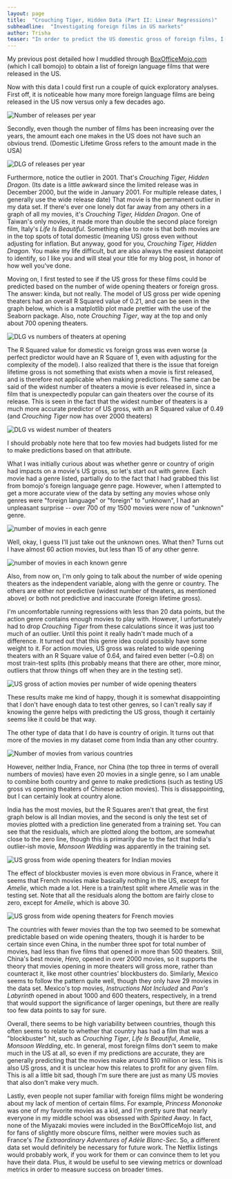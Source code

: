 ```yaml
---
layout: page
title:  "Crouching Tiger, Hidden Data (Part II: Linear Regressions)"
subheadline:  "Investigating foreign films in US markets"
author: Trisha
teaser: "In order to predict the US domestic gross of foreign films, I turned to linear regressions, and discovered that things don't always work out as planned."
---
```


My previous post detailed how I muddled through [BoxOfficeMojo.com](http://www.boxofficemojo.com/) (which I call bomojo) to obtain a list of foreign language films that were released in the US.  

Now with this data I could first run a couple of quick exploratory analyses. First off, it is noticeable how many more foreign language films are being released in the US now versus only a few decades ago.  

<img class="zoom-img" src="../images/bomojo/Num_Movies_Yr.png" alt="Number of releases per year">

Secondly, even though the number of films has been increasing over the years, the amount each one makes in the US does not have such an obvious trend. (Domestic Lifetime Gross refers to the amount made in the USA)  

<img class="zoom-img" src="../images/bomojo/domestic_wreldate.png" alt="DLG of releases per year">

Furthermore, notice the outlier in 2001. That's *Crouching Tiger, Hidden Dragon*. (Its date is a little awkward since the limited release was in December 2000, but the wide in January 2001. For multiple release dates, I generally use the wide release date) That movie is the permanent outlier in my data set. If there's ever one lonely dot far away from any others in a graph of all my movies, it's *Crouching Tiger, Hidden Dragon*. One of Taiwan's only movies, it made more than double the second place foreign film, Italy's *Life Is Beautiful*. Something else to note is that both movies are in the top spots of total domestic (meaning US) gross even without adjusting for inflation. But anyway, good for you, *Crouching Tiger, Hidden Dragon*. You make my life difficult, but are also always the easiest datapoint to identify, so I like you and will steal your title for my blog post, in honor of how well you've done.  

Moving on, I first tested to see if the US gross for these films could be predicted based on the number of wide opening theaters or foreign gross. The answer: kinda, but not really. The model of US gross per wide opening theaters had an overall R Squared value of 0.21, and can be seen in the graph below, which is a matplotlib plot made prettier with the use of the Seaborn package. Also, note *Crouching Tiger*, way at the top and only about 700 opening theaters.  

<img class="zoom-img" src="../images/bomojo/domestic_wopenth.png" alt="DLG vs numbers of theaters at opening">  

The R Squared value for domestic vs foreign gross was even worse (a perfect predictor would have an R Square of 1, even with adjusting for the complexity of the model). I also realized that there is the issue that foreign lifetime gross is not something that exists when a movie is first released, and is therefore not applicable when making predictions. The same can be said of the widest number of theaters a movie is ever released in, since a film that is unexpectedly popular can gain theaters over the course of its release. This is seen in the fact that the widest number of theaters is a much more accurate predictor of US gross, with an R Squared value of 0.49 (and *Crouching Tiger* now has over 2000 theaters)  

<img class="zoom-img" src="../images/bomojo/domestic_widest_all.png" alt="DLG vs widest number of theaters">  

I should probably note here that too few movies had budgets listed for me to make predictions based on that attribute.  

What I was initially curious about was whether genre or country of origin had impacts on a movie's US gross, so let's start out with genre. Each movie had a genre listed, partially do to the fact that I had grabbed this list from bomojo's foreign language genre page. However, when I attempted to get a more accurate view of the data by setting any movies whose only genres were "foreign language" or "foreign" to "unknown", I had an unpleasant surprise -- over 700 of my 1500 movies were now of "unknown" genre.  

<img class="zoom-img" src="../images/bomojo/num_movies_genre_all.png" alt="number of movies in each genre">  

Well, okay, I guess I'll just take out the unknown ones. What then? Turns out I have almost 60 action movies, but less than 15 of any other genre.

<img class="zoom-img" src="../images/bomojo/num_movies_genre_known.png" alt="number of movies in each known genre">  

Also, from now on, I'm only going to talk about the number of wide opening theaters as the independent variable, along with the genre or country. The others are either not predictive (widest number of theaters, as mentioned above) or both not predictive and inaccurate (foreign lifetime gross).  

I'm uncomfortable running regressions with less than 20 data points, but the action genre contains enough movies to play with. However, I unfortunately had to drop *Crouching Tiger* from these calculations since it was just too much of an outlier. Until this point it really hadn't made much of a difference. It turned out that this genre idea could possibly have some weight to it. For action movies, US gross was related to wide opening theaters with an R Square value of 0.64, and faired even better (~0.8) on most train-test splits (this probably means that there are other, more minor, outliers that throw things off when they are in the testing set).  

<img class="zoom-img" src="../images/bomojo/domestic_wopen_action_sad.png" alt="US gross of action movies per number of wide opening theaters">  

These results make me kind of happy, though it is somewhat disappointing that I don't have enough data to test other genres, so I can't really say if knowing the genre helps with predicting the US gross, though it certainly seems like it could be that way.  

The other type of data that I do have is country of origin. It turns out that more of the movies in my dataset come from India than any other country.  

<img class="zoom-img" src="../images/bomojo/num_movies_country.png" alt="Number of movies from various countries">

However, neither India, France, nor China (the top three in terms of overall numbers of movies) have even 20 movies in a single genre, so I am unable to combine both country and genre to make predictions (such as testing US gross vs opening theaters of Chinese action movies). This is dissappointing, but I can certainly look at country alone.  

India has the most movies, but the R Squares aren't that great, the first graph below is all Indian movies, and the second is only the test set of movies plotted with a prediction line generated from a training set. You can see that the residuals, which are plotted along the bottom, are somewhat close to the zero line, though this is primarily due to the fact that India's outlier-ish movie, *Monsoon Wedding* was apparently in the training set.  

<img class="zoom-img" src="../images/bomojo/domestic_wopen_india.png" alt="US gross from wide opening theaters for Indian movies">  

The effect of blockbuster movies is even more obvious in France, where it seems that French movies make basically nothing in the US, except for *Amelie*, which made a lot. Here is a train/test split where *Amelie* was in the testing set. Note that all the residuals along the bottom are fairly close to zero, except for *Amelie*, which is above 30.  

<img class="zoom-img" src="../images/bomojo/domestic_wopen_france_2.png" alt="US gross from wide opening theaters for French movies">  

The countries with fewer movies than the top two seemed to be somewhat predictable based on wide opening theaters, though it is harder to be certain since even China, in the number three spot for total number of movies, had less than five films that opened in more than 500 theaters. Still, China's best movie, *Hero*, opened in over 2000 movies, so it supports the theory that movies opening in more theaters will gross more, rather than counteract it, like most other countries' blockbusters do. Similarly, Mexico seems to follow the pattern quite well, though they only have 29 movies in the data set. Mexico's top movies, *Instructions Not Included* and *Pan's Labyrinth* opened in about 1000 and 600 theaters, respectively, in a trend that would support the significance of larger openings, but there are really too few data points to say for sure.  
 
Overall, there seems to be high variability between countries, though this often seems to relate to whether that country has had a film that was a "blockbuster" hit, such as *Crouching Tiger*, *Life Is Beautiful*, *Amelie*, *Monsoon Wedding*, etc. In general, most foreign films don't seem to make much in the US at all, so even if my predictions are accurate, they are generally predicting that the movies make around $10 million or less. This is also US gross, and it is unclear how this relates to profit for any given film. This is all a little bit sad, though I'm sure there are just as many US movies that also don't make very much.  

Lastly, even people not super familiar with foreign films might be wondering about my lack of mention of certain films. For example, *Princess Mononoke* was one of my favorite movies as a kid, and I'm pretty sure that nearly everyone in my middle school was obsessed with *Spirited Away*. In fact, none of the Miyazaki movies were included in the BoxOfficeMojo list, and for fans of slightly more obscure films, neither were movies such as France's *The Extraordinary Adventures of Adèle Blanc-Sec*. So, a different data set would definitely be necessary for future work. The Netflix listings would probably work, if you work for them or can convince them to let you have their data. Plus, it would be useful to see viewing metrics or download metrics in order to measure success on broader times.
